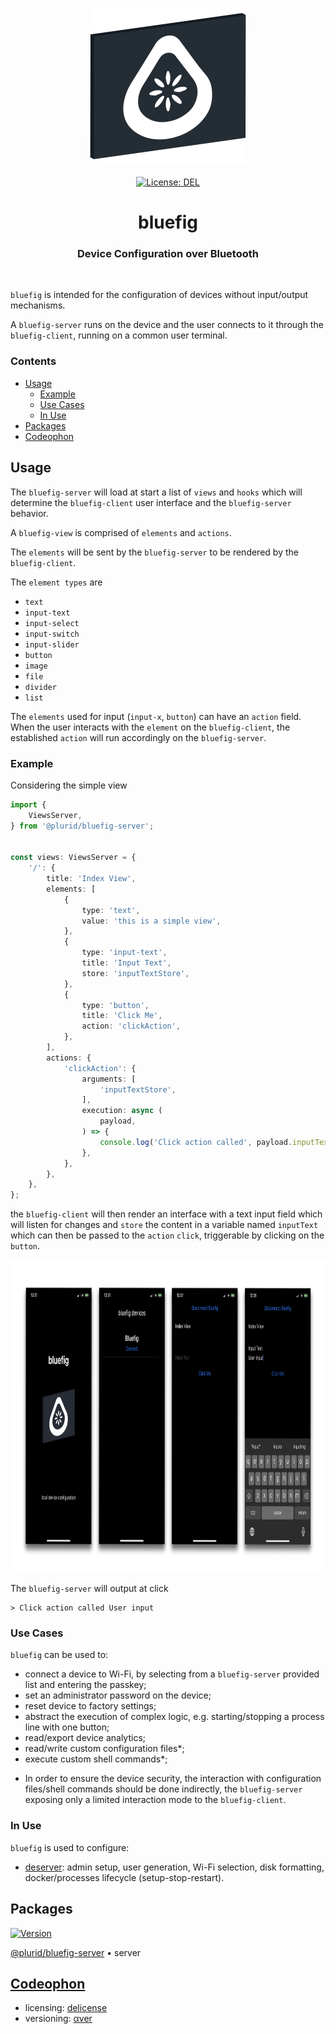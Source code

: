 <p align="center">
    <a target="_blank" href="https://plurid.com/bluefig">
        <img src="https://raw.githubusercontent.com/plurid/bluefig/master/about/identity/bluefig-logo.png" height="250px">
    </a>
    <br />
    <br />
    <a target="_blank" href="https://github.com/plurid/bluefig/blob/master/LICENSE">
        <img src="https://img.shields.io/badge/license-DEL-blue.svg?colorB=1380C3&style=for-the-badge" alt="License: DEL">
    </a>
</p>



<h1 align="center">
    bluefig
</h1>


<h3 align="center">
    Device Configuration over Bluetooth
</h3>



<br />



`bluefig` is intended for the configuration of devices without input/output mechanisms.

A `bluefig-server` runs on the device and the user connects to it through the `bluefig-client`, running on a common user terminal.



### Contents

+ [Usage](#usage)
    + [Example](#example)
    + [Use Cases](#use-cases)
    + [In Use](#in-use)
+ [Packages](#packages)
+ [Codeophon](#codeophon)



## Usage

The `bluefig-server` will load at start a list of `views` and `hooks` which will determine the `bluefig-client` user interface and the `bluefig-server` behavior.

A `bluefig-view` is comprised of `elements` and `actions`.

The `elements` will be sent by the `bluefig-server` to be rendered by the `bluefig-client`.

The `element types` are

+ `text`
+ `input-text`
+ `input-select`
+ `input-switch`
+ `input-slider`
+ `button`
+ `image`
+ `file`
+ `divider`
+ `list`

The `elements` used for input (`input-x`, `button`) can have an `action` field. When the user interacts with the `element` on the `bluefig-client`, the established `action` will run accordingly on the `bluefig-server`.


### Example

Considering the simple view

``` typescript
import {
    ViewsServer,
} from '@plurid/bluefig-server';


const views: ViewsServer = {
    '/': {
        title: 'Index View',
        elements: [
            {
                type: 'text',
                value: 'this is a simple view',
            },
            {
                type: 'input-text',
                title: 'Input Text',
                store: 'inputTextStore',
            },
            {
                type: 'button',
                title: 'Click Me',
                action: 'clickAction',
            },
        ],
        actions: {
            'clickAction': {
                arguments: [
                    'inputTextStore',
                ],
                execution: async (
                    payload,
                ) => {
                    console.log('Click action called', payload.inputTextStore);
                },
            },
        },
    },
};
```

the `bluefig-client` will then render an interface with a text input field which will listen for changes and `store` the content in a variable named `inputText` which can then be passed to the `action` `click`, triggerable by clicking on the `button`.


<p align="center">
    <img src="https://raw.githubusercontent.com/plurid/bluefig/master/about/presentation/bluefig-example.png" height="500px">
</p>


The `bluefig-server` will output at click

```
> Click action called User input
```


### Use Cases

`bluefig` can be used to:

+ connect a device to Wi-Fi, by selecting from a `bluefig-server` provided list and entering the passkey;
+ set an administrator password on the device;
+ reset device to factory settings;
+ abstract the execution of complex logic, e.g. starting/stopping a process line with one button;
+ read/export device analytics;
+ read/write custom configuration files*;
+ execute custom shell commands*;

* In order to ensure the device security, the interaction with configuration files/shell commands should be done indirectly, the `bluefig-server` exposing only a limited interaction mode to the `bluefig-client`.


### In Use

`bluefig` is used to configure:

+ [deserver](https://github.com/plurid/deserve/tree/master/packages/utilities/deserver-os/deserver-bluefig): admin setup, user generation, Wi-Fi selection, disk formatting, docker/processes lifecycle (setup-stop-restart).



## Packages


<a target="_blank" href="https://www.npmjs.com/package/@plurid/bluefig-server">
    <img src="https://img.shields.io/npm/v/@plurid/bluefig-server.svg?logo=npm&colorB=1380C3&style=for-the-badge" alt="Version">
</a>

[@plurid/bluefig-server][bluefig-server] • server

[bluefig-server]: https://github.com/plurid/bluefig/tree/master/packages/bluefig-server



## [Codeophon](https://github.com/ly3xqhl8g9/codeophon)

+ licensing: [delicense](https://github.com/ly3xqhl8g9/delicense)
+ versioning: [αver](https://github.com/ly3xqhl8g9/alpha-versioning)
